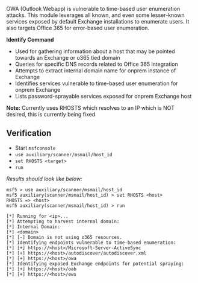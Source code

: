 OWA (Outlook Webapp) is vulnerable to time-based user enumeration attacks.
 This module leverages all known, and even some lesser-known services exposed by default
 Exchange installations to enumerate users. It also targets Office 365 for error-based user enumeration.

**Identify Command**
- Used for gathering information about a host that may be pointed towards an Exchange or o365 tied domain
- Queries for specific DNS records related to Office 365 integration
- Attempts to extract internal domain name for onprem instance of Exchange
- Identifies services vulnerable to time-based user enumeration for onprem Exchange
- Lists password-sprayable services exposed for onprem Exchange host

**Note:**  Currently uses RHOSTS which resolves to an IP which is NOT desired, this is currently being fixed 

## Verification

- Start `msfconsole`
- `use auxiliary/scanner/msmail/host_id`
- `set RHOSTS <target>`
- `run`

*Results should look like below:*

```
msf5 > use auxiliary/scanner/msmail/host_id
msf5 auxiliary(scanner/msmail/host_id) > set RHOSTS <host>
RHOSTS => <host>
msf5 auxiliary(scanner/msmail/host_id) > run

[*] Running for <ip>...
[*] Attempting to harvest internal domain:
[*] Internal Domain:
[*] <domain>
[*] [-] Domain is not using o365 resources.
[*] Identifying endpoints vulnerable to time-based enumeration:
[*] [+] https://<host>/Microsoft-Server-ActiveSync
[*] [+] https://<host>/autodiscover/autodiscover.xml
[*] [+] https://<host>/owa
[*] Identifying exposed Exchange endpoints for potential spraying:
[*] [+] https://<host>/oab
[*] [+] https://<host>/ews

```